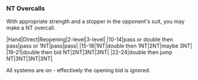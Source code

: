 ### NT Overcalls

With appropriate strength and a stopper in the opponent's suit,
you may make a NT overcall.

|Hand|Direct|Reopening|2-level|3-level|
|10-14|pass or double then pass|pass or 1NT|pass|pass|
|15-18|1NT|double then 1NT|2NT|maybe 3NT|
|19-21|double then bid NT|2NT|3NT|3NT|
|22-24|double then jump NT|3NT|3NT|3NT|

All systems are on - effectively the opening bid is ignored.

